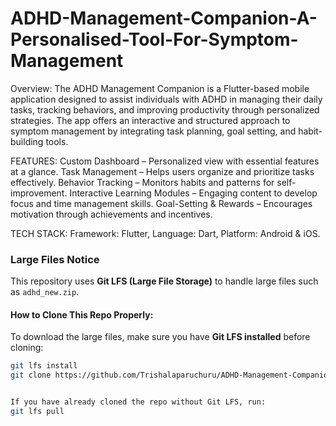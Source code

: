 # ADHD-Management-Companion-A-Personalised-Tool-For-Symptom-Management

Overview:
The ADHD Management Companion is a Flutter-based mobile application designed to assist individuals with ADHD in managing their daily tasks, tracking behaviors, and improving productivity through personalized strategies. The app offers an interactive and structured approach to symptom management by integrating task planning, goal setting, and habit-building tools.

FEATURES:
Custom Dashboard – Personalized view with essential features at a glance.
Task Management – Helps users organize and prioritize tasks effectively.
Behavior Tracking – Monitors habits and patterns for self-improvement.
Interactive Learning Modules – Engaging content to develop focus and time management skills.
Goal-Setting & Rewards – Encourages motivation through achievements and incentives.

TECH STACK:
Framework: Flutter,
Language: Dart,
Platform: Android & iOS.

###  Large Files Notice
This repository uses **Git LFS (Large File Storage)** to handle large files such as `adhd_new.zip`.  

####  How to Clone This Repo Properly:
To download the large files, make sure you have **Git LFS installed** before cloning:
```bash
git lfs install
git clone https://github.com/Trishalaparuchuru/ADHD-Management-Companion-A-Personalised-Tool-For-Symptom-Management.git


If you have already cloned the repo without Git LFS, run:
git lfs pull





